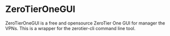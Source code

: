 # ZeroTierOneGUI
ZeroTierOneGUI is a free and opensource ZeroTier One GUI for manager the VPNs. This is a wrapper for the zerotier-cli command line tool.
